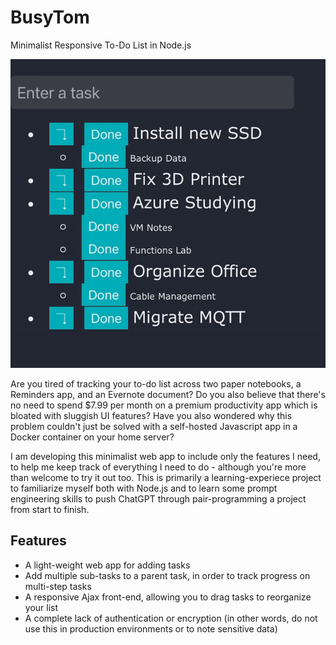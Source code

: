 # BusyTom
 Minimalist Responsive To-Do List in Node.js

![Alt text](https://github.com/TMarski/BusyTom/blob/main/BusyTom_demo.gif?raw=true "BusyTom Demo")


Are you tired of tracking your to-do list across two paper notebooks, a Reminders app, and an Evernote document? Do you also believe that there's no need to spend $7.99 per month on a premium productivity app which is bloated with sluggish UI features? Have you also wondered why this problem couldn't just be solved with a self-hosted Javascript app in a Docker container on your home server?

I am developing this minimalist web app to include only the features I need, to help me keep track of everything I need to do - although you're more than welcome to try it out too. This is primarily a learning-experiece project to familiarize myself both with Node.js and to learn some prompt engineering skills to push ChatGPT through pair-programming a project from start to finish. 

## Features

  -  A light-weight web app for adding tasks
  -  Add multiple sub-tasks to a parent task, in order to track progress on multi-step tasks
  -  A responsive Ajax front-end, allowing you to drag tasks to reorganize your list
  -  A complete lack of authentication or encryption (in other words, do not use this in production environments or to note sensitive data)
